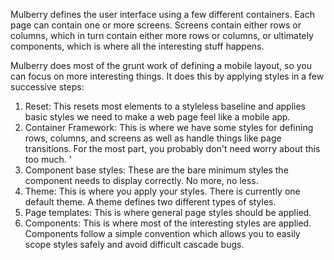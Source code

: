 Mulberry defines the user interface using a few different containers. Each page can contain one or more screens. Screens contain either rows or columns, which in turn contain either more rows or columns, or ultimately components, which is where all the interesting stuff happens.

Mulberry does most of the grunt work of defining a mobile layout, so you can focus on more interesting things. It does this by applying styles in a few successive steps:

1. Reset: This resets most elements to a styleless baseline and applies basic styles we need to make a web page feel like a mobile app.
1. Container Framework: This is where we have some styles for defining rows, columns, and screens as well as handle things like page transitions. For the most part, you probably don't need worry about this too much. '
1. Component base styles: These are the bare minimum styles the component needs to display correctly. No more, no less.
1. Theme: This is where you apply your styles. There is currently one default theme. A theme defines two different types of styles.
  1. Page templates: This is where general page styles should be applied.
  1. Components: This is where most of the interesting styles are applied. Components follow a simple convention which allows you to easily scope styles safely and avoid difficult cascade bugs.
